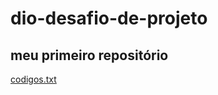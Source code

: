 # dio-desafio-de-projeto
## meu primeiro repositório
[codigos.txt](https://github.com/daniel12345098/dio-desafio-de-projeto/files/13487983/codigos.txt)
